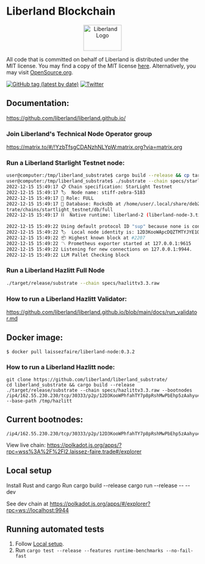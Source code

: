 # Liberland Blockchain
<p>
<center>
   <img src="https://lgl.liberland.org/uploads/-/system/appearance/header_logo/1/Liberland_vlajka.png" alt="Liberland Logo" style="height: 68px; width:100px;"/>

</center>
</p>

All code that is committed on behalf of Liberland is distributed under the MIT license. 
You may find a copy of the MIT license [here](https://github.com/liberland/liberland_substrate/blob/main/LICENSE-MIT). Alternatively, you may visit [OpenSource.org](https://opensource.org/licenses/MIT).

[![GitHub tag (latest by date)](https://img.shields.io/github/v/tag/liberland/liberland_substrate)](https://github.com/liberland/liberland_substrate/tags) [![Twitter](https://img.shields.io/badge/Twitter-gray?logo=twitter)](https://twitter.com/Liberland_org)


## Documentation:
https://github.com/liberland/liberland.github.io/


### Join Liberland's Technical Node Operator group
https://matrix.to/#/!YzbTfsgCDANzhNLYpW:matrix.org?via=matrix.org



### Run a Liberland Starlight Testnet node:
```bash
user@computer:/tmp/liberland_substrate$ cargo build --release && cp target/release/substrate .
user@computer:/tmp/liberland_substrate$ ./substrate --chain specs/starlight.raw
2022-12-15 15:49:17 📋 Chain specification: StarLight Testnet
2022-12-15 15:49:17 🏷  Node name: stiff-zebra-5183
2022-12-15 15:49:17 👤 Role: FULL                 
2022-12-15 15:49:17 💾 Database: RocksDb at /home/user/.local/share/deb2_subs
trate/chains/startlight_testnet/db/full          
2022-12-15 15:49:17 ⛓  Native runtime: liberland-2 (liberland-node-3.tx1.au10)
                                                                              
2022-12-15 15:49:22 Using default protocol ID "sup" because none is configured in the chain specs  
2022-12-15 15:49:22 🏷  Local node identity is: 12D3KooWApcDQZTMTYJYE1GtmPHb26zU39wRENPMysYsTcFpRrsB
2022-12-15 15:49:22 📦 Highest known block at #2207 
2022-12-15 15:49:22 〽️ Prometheus exporter started at 127.0.0.1:9615
2022-12-15 15:49:22 Listening for new connections on 127.0.0.1:9944. 
2022-12-15 15:49:22 LLM Pallet Checking block   

```


### Run a Liberland Hazlitt Full Node
```bash
./target/release/substrate --chain specs/hazlittv3.3.raw
```


### How to run a Liberland Hazlitt Validator:
https://github.com/liberland/liberland.github.io/blob/main/docs/run_validator.md

## Docker image:
`$ docker pull laissezfaire/liberland-node:0.3.2`



### How to run a Liberland Hazlitt node:
```shell
git clone https://github.com/liberland/liberland_substrate/
cd liberland_substrate && cargo build --release
./target/release/substrate --chain specs/hazlittv3.3.raw --bootnodes /ip4/162.55.230.230/tcp/30333/p2p/12D3KooWPhfahTY7p8pRshMwPbEhp5zAahyu4TwbjXqgGEUoavpr  --base-path /tmp/hazlitt
```

## Current bootnodes:
```
/ip4/162.55.230.230/tcp/30333/p2p/12D3KooWPhfahTY7p8pRshMwPbEhp5zAahyu4TwbjXqgGEUoavpr
```


View live chain:
https://polkadot.js.org/apps/?rpc=wss%3A%2F%2Fl2.laissez-faire.trade#/explorer


## Local setup
Install Rust and cargo
Run
cargo build --release
cargo run --release -- --dev

See dev chain at
https://polkadot.js.org/apps/#/explorer?rpc=ws://localhost:9944

## Running automated tests

1. Follow [Local setup](#local-setup).
2. Run `cargo test --release --features runtime-benchmarks --no-fail-fast`
